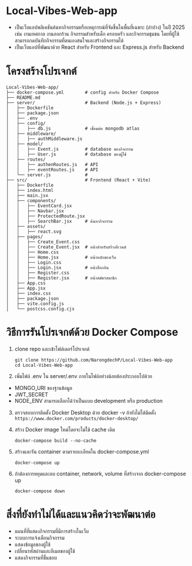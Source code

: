 # Local-Vibes-Web-app

- เป็นเว็บแอปพลิเคชันค้นหากิจกรรมหรือเหตุการณ์ที่จัดขึ้นในพื้นที่เฉพาะ (ลำปาง) ในปี 2025 เช่น งานเทศกาล งานออกร้าน กิจกรรมสำหรับเด็ก ครอบครัว และกิจกรรมชุมชน โดยที่ผู้ใช้สามารถกดบันทึกกิจกรรมที่ตนเองสนใจและสร้างกิจกรรมได้
- เป็นเว็บแอปที่พัฒนาด้วย React สำหรับ Frontend และ Express.js สำหรับ Backend

# โครงสร้างโปรเจกต์

```
Local-Vibes-Web-app/
├── docker-compose.yml        # config สำหรับ Docker Compose
├── README.md
├── server/                   # Backend (Node.js + Express)
│   ├── Dockerfile
│   ├── package.json
│   ├── .env
│   ├── config/
│   │   ├── db.js             # เชื่อมต่อ mongodb atlas
│   ├── middleware/
│   │   ├── authMiddleware.js
│   ├── model/
│   │   ├── Event.js          # database ของกิจกรรม
│   │   ├── User.js           # database ของผู้ใช้
│   ├── routes/
│   │   ├── authenRoutes.js   # API
│   │   ├── eventRoutes.js    # API
│   └── server.js             #
├── src/                      # Frontend (React + Vite)
│   ├── Dockerfile
│   ├── index.html
│   ├── main.jsx
│   ├── components/
│   │   ├── EventCard.jsx
│   │   ├── Navbar.jsx
│   │   ├── ProtectedRoute.jsx
│   │   ├── SearchBar.jsx     # ค้นหากิจกรรม
│   ├── assets/
│   │   ├── react.svg
│   ├── pages/
│   │   ├── Create_Event.css
│   │   ├── Create_Event.jsx  # หน้าสำหรับสร้างอีเวนต์
│   │   ├── Home.css
│   │   ├── Home.jsx          # หน้าหลักของเว็บ
│   │   ├── Login.css
│   │   ├── Login.jsx         # หน้าล็อกอิน
│   │   ├── Register.css
│   │   ├── Register.jsx      # หน้าสมัครสมาชิก
│   ├── App.css
│   ├── App.jsx
│   ├── index.css
│   ├── package.json
│   ├── vite.config.js
│   └── postcss.config.cjs
```

# วิธีการรันโปรเจกต์ด้วย Docker Compose

1. clone repo และเข้าโฟล์เดอร์โปรเจกต์

   ```
   git clone https://github.com/NarongdechP/Local-Vibes-Web-app
   cd Local-Vibes-Web-app
   ```

2. เพิ่มไฟล์ .env ใน server/.env ภายในไฟล์อย่างน้อยต้องประกอบไปด้วย

- MONGO_URI ของฐานข้อมูล
- JWT_SECRET
- NODE_ENV สามารถเลือกได้ว่าเป็นแบบ development หรือ production

3. ตรวจสอบการติดตั้ง Docker Desktop ด้วย docker -v
   ถ้ายังไม่ได้ติดตั้ง `https://www.docker.com/products/docker-desktop/`

4. สร้าง Docker image ใหม่โดยจะไม่ใช้ cache เดิม

   ```
   docker-compose build --no-cache
   ```

5. สร้างและรัน container ตามรายละเอียดใน docker-compose.yml

   ```
   docker-compose up
   ```

6. ถ้าต้องการหยุดและลบ container, network, volume ที่สร้างจาก docker-compose up
   ```
   docker-compose down
   ```

# สิ่งที่ยังทำไม่ได้และแนวคิดว่าจะพัฒนาต่อ

- แผนที่ที่แสดงกิจกรรมที่มีการสร้างในเว็บ
- ระบบการแจ้งเตือนกิจกรรม
- แสดงข้อมูลของผู้ใช้
- เปลี่ยนรหัสผ่านและอีเมลของผู้ใช้
- แสดงกิจกรรมที่ชื่นชอบ
